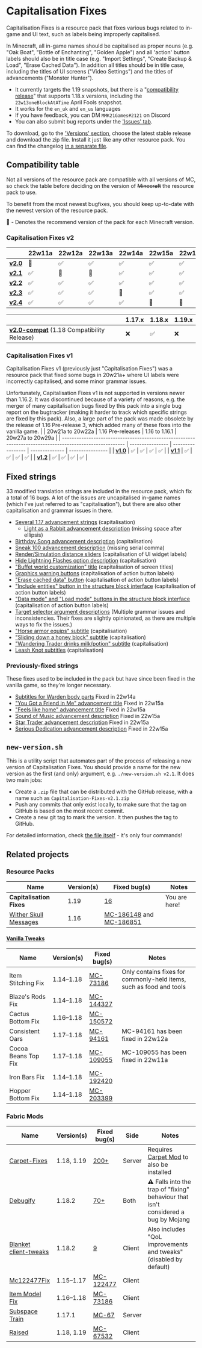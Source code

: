 # Capitalisation Fixes

Capitalisation Fixes is a resource pack that fixes various bugs related to in-game and UI text, such as labels being improperly capitalised.

In Minecraft, all in-game names should be capitalised as proper nouns (e.g. "Oak Boat", "Bottle of Enchanting", "Golden Apple") and all 'action' button labels should also be in title case (e.g. "Import Settings", "Create Backup & Load", "Erase Cached Data"). In addition all titles should be in title case, including the titles of UI screens ("Video Settings") and the titles of advancements ("Monster Hunter").

- It currently targets the 1.19 snapshots, but there is a "[compatibility release](https://github.com/MMK21Hub/Capitalisation-Fixes/releases/tag/v2.0-compat)" that supports 1.18.x versions, including the `22w13oneBlockAtATime` April Fools snapshot.
- It works for the `en_uk` and `en_us` languages
- If you have feedback, you can DM `MMK21Games#2121` on Discord
- You can also submit bug reports under the ['Issues' tab](https://github.com/MMK21Hub/Capitalisation-Fixes/issues).

To download, go to the ['Versions' section](https://github.com/MMK21Hub/Capitalisation-Fixes/releases), choose the latest stable release and download the zip file. Install it just like any other resource pack. You can find the changelog [in a separate file](Changelog.md).

## Compatibility table

Not all versions of the resource pack are compatible with all versions of MC, so check the table before deciding on the version of ~~Minecraft~~ the resource pack to use.

To benefit from the most newest bugfixes, you should keep up-to-date with the newest version of the resource pack.

&#127775; - Denotes the recommend version of the pack for each Minecraft version.

### Capitalisation Fixes v2

|                                                                                | 22w11a    | 22w12a    | 22w13a    | 22w14a    | 22w15a    | 22w16a    |
| ------------------------------------------------------------------------------ | --------- | --------- | --------- | --------- | --------- | --------- |
| **[v2.0](https://github.com/MMK21Hub/Capitalisation-Fixes/releases/tag/v2.0)** | &#127775; | &#9989;   | &#9989;   | &#9989;   | &#9989;   | &#9989;   |
| **[v2.1](https://github.com/MMK21Hub/Capitalisation-Fixes/releases/tag/v2.1)** | &#9989;   | &#127775; | &#127775; | &#9989;   | &#9989;   | &#9989;   |
| **[v2.2](https://github.com/MMK21Hub/Capitalisation-Fixes/releases/tag/v2.2)** | &#9989;   | &#9989;   | &#9989;   | &#9989;   | &#9989;   | &#9989;   |
| **[v2.3](https://github.com/MMK21Hub/Capitalisation-Fixes/releases/tag/v2.3)** | &#9989;   | &#9989;   | &#9989;   | &#127775; | &#9989;   | &#9989;   |
| **[v2.4](https://github.com/MMK21Hub/Capitalisation-Fixes/releases/tag/v2.3)** | &#9989;   | &#9989;   | &#9989;   | &#9989;   | &#127775; | &#127775; |

|                                                                                                                           | 1.17.x   | 1.18.x  | 1.19.x   |
| ------------------------------------------------------------------------------------------------------------------------- | -------- | ------- | -------- |
| **[v2.0-compat](https://github.com/MMK21Hub/Capitalisation-Fixes/releases/tag/v2.0-compat)** (1.18 Compatibility Release) | &#10060; | &#9989; | &#10060; |

### Capitalisation Fixes v1

Capitalisation Fixes v1 (previously just "Capitalisation Fixes") was a resource pack that fixed some bugs in 20w21a+ where UI labels were incorrectly capitalised, and some minor grammar issues.

Unfortunately, Capitalisation Fixes v1 is not supported in versions newer than 1.16.2. It was discontinued because of a variety of reasons, e.g. the merger of many capitalisation bugs fixed by this pack into a single bug report on the bugtracker (making it harder to track which specific strings are fixed by this pack). Also, a large part of the pack was made obsolete by the release of 1.16 Pre-release 3, which added many of these fixes into the vanilla game.
|                                                                                                          | 20w21a to 20w22a | 1.16 Pre-releases | 1.16 to 1.16.1 | 20w27a to 20w29a |
| -------------------------------------------------------------------------------------------------------- | ---------------- | ----------------- | -------------- | ---------------- |
| **[v1.0](https://github.com/MMK21Hub/Capitalisation-Fixes/blob/master/old_changelog.md#v10-2020-05-21)** | &#9989;          | &#9989;           | &#9989;        | &#9989;          |
| **[v1.1](https://github.com/MMK21Hub/Capitalisation-Fixes/blob/master/old_changelog.md#v11-2020-05-31)** | &#9989;          | &#9989;           | &#9989;        | &#9989;          |
| **[v1.2](https://github.com/MMK21Hub/Capitalisation-Fixes/blob/master/old_changelog.md#v12-2020-06-10)** | &#9989;          | &#9989;           | &#9989;        | &#9989;          |

## Fixed strings

33 modified translation strings are included in the resource pack, which fix a total of 16 bugs. A lot of the issues are uncapitalised in-game names (which I've just referred to as "capitalisation"), but there are also other capitalisation and grammar issues in there.

- [Several 1.17 advancement strings](https://bugs.mojang.com/browse/MC-226430) (capitalisation)
  - [Light as a Rabbit advancement description](https://bugs.mojang.com/browse/MC-226454) (missing space after ellipsis)
- [Birthday Song advancement description](https://bugs.mojang.com/browse/MC-249980) (capitalisation)
- [Sneak 100 advancement description](https://bugs.mojang.com/browse/MC-250158) (missing serial comma)
- [Render/Simulation distance sliders](https://bugs.mojang.com/browse/MC-237590) (capitalisation of UI widget labels)
- [Hide Lightning Flashes option description](https://bugs.mojang.com/browse/MC-236606) (capitalisation)
- ["Buffet world customization" title](https://bugs.mojang.com/browse/MC-222876) (capitalisation of screen titles)
- [Graphics warning buttons](https://bugs.mojang.com/browse/MC-220096) (capitalisation of action button labels)
- ["Erase cached data" button](https://bugs.mojang.com/browse/MC-244721) (capitalisation of action button labels)
- ["Include entities" button in the structure block interface](https://bugs.mojang.com/browse/MC-195781) (capitalisation of action button labels)
- ["Data mode" and "Load mode" buttons in the structure block interface](https://bugs.mojang.com/browse/MC-195780) (capitalisation of action button labels)
- [Target selector argument descriptions](https://bugs.mojang.com/browse/MC-128972) (Multiple grammar issues and inconsistencies. Their fixes are slightly opinionated, as there are multiple ways to fix the issues.)
- ["Horse armor equips" subtitle](https://bugs.mojang.com/browse/MC-219541) (capitalisation)
- ["Sliding down a honey block" subtitle](https://bugs.mojang.com/browse/MC-206779) (capitalisation)
- ["Wandering Trader drinks milk/potion" subtitle](https://bugs.mojang.com/browse/MC-219533) (capitalisation)
- [Leash Knot subtitles](https://bugs.mojang.com/browse/MC-206548) (capitalisation)

### Previously-fixed strings

These fixes used to be included in the pack but have since been fixed in the vanilla game, so they're longer necessary.

- [Subtitles for Warden body parts](https://bugs.mojang.com/browse/MC-249422) Fixed in 22w14a
- ["You Got a Friend in Me" advancement title](https://bugs.mojang.com/browse/MC-250025) Fixed in 22w15a
- ["Feels like home" advancement title](https://bugs.mojang.com/browse/MC-237920) Fixed in 22w15a
- [Sound of Music advancement description](https://bugs.mojang.com/browse/MC-237922) Fixed in 22w15a
- [Star Trader advancement description](https://bugs.mojang.com/browse/MC-237924) Fixed in 22w15a
- [Serious Dedication advancement description](https://bugs.mojang.com/browse/MC-231458) Fixed in 22w15a

## `new-version.sh`

This is a utility script that automates part of the process of releasing a new version of Capitalisation Fixes. You should provide a name for the new version as the first (and only) argument, e.g. `./new-version.sh v2.1`. It does two main jobs:

- Create a `.zip` file that can be distributed with the GitHub release, with a name such as `Capitalisation-Fixes-v2.1.zip`
- Push any commits that only exist locally, to make sure that the tag on GitHub is based on the most recent commit.
- Create a new git tag to mark the version. It then pushes the tag to GitHub.

For detailed information, check [the file itself](new-version.sh) - it's only four commands!

## Related projects

### Resource Packs

| Name                                                                                                                                                                           | Version(s) | Fixed bug(s)                                                                                                    | Notes         |
| ------------------------------------------------------------------------------------------------------------------------------------------------------------------------------ | ---------- | --------------------------------------------------------------------------------------------------------------- | ------------- |
| **Capitalisation Fixes**                                                                                                                                                       | 1.19       | [16](#fixed-strings)                                                                                            | You are here! |
| [Wither Skull Messages](https://bugs.mojang.com/browse/MC-186148?focusedCommentId=714784&page=com.atlassian.jira.plugin.system.issuetabpanels:comment-tabpanel#comment-714784) | 1.16       | [MC-186148](https://bugs.mojang.com/browse/MC-186148) and [MC-186851](https://bugs.mojang.com/browse/MC-186851) |               |

#### [Vanilla Tweaks](https://vanillatweaks.net/picker/resource-packs/)

| Name                | Version(s) | Fixed bug(s)                                          | Notes                                                               |
| ------------------- | ---------- | ----------------------------------------------------- | ------------------------------------------------------------------- |
| Item Stitching Fix  | 1.14–1.18  | [MC-73186](https://bugs.mojang.com/browse/MC-73186)   | Only contains fixes for commonly-held items, such as food and tools |
| Blaze's Rods Fix    | 1.14–1.18  | [MC-144327](https://bugs.mojang.com/browse/MC-144327) |                                                                     |
| Cactus Bottom Fix   | 1.16–1.18  | [MC-150572](https://bugs.mojang.com/browse/MC-150572) |                                                                     |
| Consistent Oars     | 1.17–1.18  | [MC-94161](https://bugs.mojang.com/browse/MC-94161)   | MC-94161 has been fixed in 22w12a                                   |
| Cocoa Beans Top Fix | 1.17–1.18  | [MC-109055](https://bugs.mojang.com/browse/MC-109055) | MC-109055 has been fixed in 22w11a                                  |
| Iron Bars Fix       | 1.14–1.18  | [MC-192420](https://bugs.mojang.com/browse/MC-192420) |                                                                     |
| Hopper Bottom Fix   | 1.14–1.18  | [MC-203399](https://bugs.mojang.com/browse/MC-203399) |                                                                     |

### Fabric Mods

| Name                                                            | Version(s) | Fixed bug(s)                                                            | Side   | Notes                                                                                |
| --------------------------------------------------------------- | ---------- | ----------------------------------------------------------------------- | ------ | ------------------------------------------------------------------------------------ |
| [Carpet-Fixes](https://modrinth.com/mod/carpet-fixes)           | 1.18, 1.19 | [200+](https://github.com/fxmorin/carpet-fixes/wiki/Available-Settings) | Server | Requires [Carpet Mod](https://github.com/gnembon/fabric-carpet) to also be installed |
| [Debugify](https://modrinth.com/mod/debugify)                   | 1.18.2     | [70+](https://github.com/W-OVERFLOW/Debugify/blob/1.18/PATCHED.md)      | Both   | ⚠️ Falls into the trap of "fixing" behaviour that isn't considered a bug by Mojang    |
| [Blanket client-tweaks](https://modrinth.com/mod/blanket)       | 1.18.2     | [9](https://github.com/BlanketMC/blanket-client-tweaks)                 | Client | Also includes "QoL improvements and tweaks" (disabled by default)                    |
| [Mc122477Fix](https://modrinth.com/mod/mc122477fix)             | 1.15–1.17  | [MC-122477](https://bugs.mojang.com/browse/MC-122477)                   | Client |
| [Item Model Fix](https://github.com/PepperCode1/Item-Model-Fix) | 1.16–1.18  | [MC-73186](https://bugs.mojang.com/browse/MC-73186)                     | Client |
| [Subspace Train](https://modrinth.com/mod/subspace-train)       | 1.17.1     | [MC-67](https://bugs.mojang.com/browse/MC-67)                           | Server |
| [Raised](https://modrinth.com/mod/raised)                       | 1.18, 1.19 | [MC-67532](https://bugs.mojang.com/browse/MC-67532)                     | Client |

